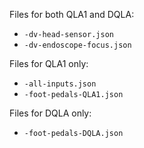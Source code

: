 Files for both QLA1 and DQLA:
* `-dv-head-sensor.json`
* `-dv-endoscope-focus.json`

Files for QLA1 only:
* `-all-inputs.json`
* `-foot-pedals-QLA1.json`

Files for DQLA only:
* `-foot-pedals-DQLA.json`
